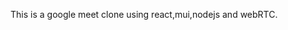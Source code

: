 This is a google meet clone using react,mui,nodejs and webRTC.

<!-- This project is purely focused on my study purposes -->